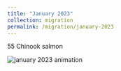 ```yaml
---
title: "January 2023"
collection: migration
permalink: /migration/january-2023
---
```


55 Chinook salmon

![january 2023 animation](/files/jan23-anim-satellite.gif)
